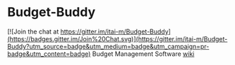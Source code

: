 # Budget-Buddy

[![Join the chat at https://gitter.im/itai-m/Budget-Buddy](https://badges.gitter.im/Join%20Chat.svg)](https://gitter.im/itai-m/Budget-Buddy?utm_source=badge&utm_medium=badge&utm_campaign=pr-badge&utm_content=badge)
Budget Management Software [wiki](https://github.com/itai-m/Budget-Buddy/wiki)
